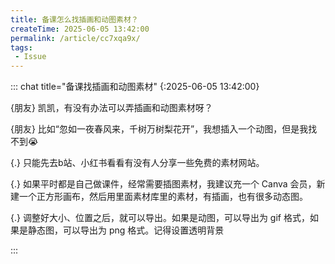 ```yaml
---
title: 备课怎么找插画和动图素材？
createTime: 2025-06-05 13:42:00
permalink: /article/cc7xqa9x/
tags: 
 - Issue
---
```


::: chat title="备课找插画和动图素材"
{:2025-06-05 13:42:00}

{朋友}
凯凯，有没有办法可以弄插画和动图素材呀？

{朋友}
比如“忽如一夜春风来，千树万树梨花开”，我想插入一个动图，但是我找不到😭

{.}
只能先去b站、小红书看看有没有人分享一些免费的素材网站。

{.}
如果平时都是自己做课件，经常需要插图素材，我建议充一个 Canva 会员，新建一个正方形画布，然后用里面素材库里的素材，有插画，也有很多动态图。

{.}
调整好大小、位置之后，就可以导出。如果是动图，可以导出为 gif 格式，如果是静态图，可以导出为 png 格式。记得设置透明背景

:::